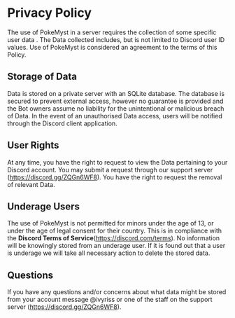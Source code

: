 # Privacy Policy
The use of PokeMyst in a server requires the collection of some specific user data . The Data collected includes, but is not limited to Discord user ID values. Use of PokeMyst is considered an agreement to the terms of this Policy.

## Storage of Data
Data is stored on a private server with an SQLite database. The database is secured to prevent external access, however no guarantee is provided and the Bot owners assume no liability for the unintentional or malicious breach of Data. In the event of an unauthorised Data access, users will be notified through the Discord client application.

## User Rights
At any time, you have the right to request to view the Data pertaining to your Discord account. You may submit a request through our support server  (https://discord.gg/ZQGn6WF8). You have the right to request the removal of relevant Data.

## Underage Users
The use of PokeMyst is not permitted for minors under the age of 13, or under the age of legal consent for their country. This is in compliance with the **Discord Terms of Service**(https://discord.com/terms). No information will be knowingly stored from an underage user. If it is found out that a user is underage we will take all necessary action to delete the stored data.

## Questions
If you have any questions and/or concerns about what data might be stored from your account message @ivyriss or one of the staff on the support server (https://discord.gg/ZQGn6WF8).
